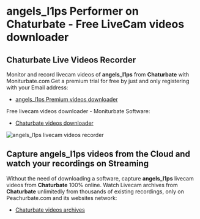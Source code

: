 # angels_l1ps Performer on Chaturbate - Free LiveCam videos downloader

## Chaturbate Live Videos Recorder

Monitor and record livecam videos of **angels_l1ps** from **Chaturbate** with Moniturbate.com
Get a premium trial for free by just and only registering with your Email address:
* [angels_l1ps Premium videos downloader](https://moniturbate.com/request-demo-licence-key.html)

Free livecam videos downloader - Moniturbate Software:
* [Chaturbate videos downloader](https://moniturbate.com/moniturbate-download-software.html)

![angels_l1ps livecam videos recorder](https://peachurnet.com/templates/moniturbate-software.png)


## Capture angels_l1ps videos from the Cloud and watch your recordings on Streaming

Without the need of downloading a software, capture **angels_l1ps** livecam videos from **Chaturbate** 100% online.
Watch Livecam archives from **Chaturbate** unlimitedly from thousands of existing recordings, only on Peachurbate.com and its websites network:
* [Chaturbate videos archives](https://peachurnet.com/)
